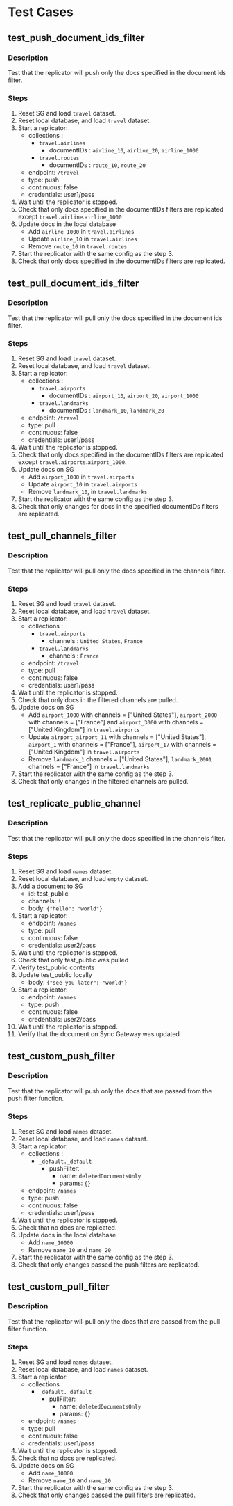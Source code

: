 # Test Cases

## test_push_document_ids_filter

### Description

Test that the replicator will push only the docs specified in the document ids filter.

### Steps

1. Reset SG and load `travel` dataset.
2. Reset local database, and load `travel` dataset.
3. Start a replicator: 
    * collections : 
      * `travel.airlines`
         * documentIDs : `airline_10`, `airline_20`, `airline_1000`
      * `travel.routes`
         * documentIDs : `route_10`, `route_20`
    * endpoint: `/travel`
    * type: push
    * continuous: false
    * credentials: user1/pass
3. Wait until the replicator is stopped.
4. Check that only docs specified in the documentIDs filters are replicated except `travel.airline`.`airline_1000`
5. Update docs in the local database
   * Add `airline_1000` in `travel.airlines`
   * Update `airline_10` in `travel.airlines`
   * Remove `route_10` in `travel.routes`
6. Start the replicator with the same config as the step 3.
7. Check that only docs specified in the documentIDs filters are replicated.

## test_pull_document_ids_filter

### Description

Test that the replicator will pull only the docs specified in the document ids filter.

### Steps

1. Reset SG and load `travel` dataset.
2. Reset local database, and load `travel` dataset.
3. Start a replicator: 
    * collections : 
      * `travel.airports`
         * documentIDs : `airport_10`, `airport_20`, `airport_1000`
      * `travel.landmarks`
         * documentIDs : `landmark_10`, `landmark_20`
    * endpoint: `/travel`
    * type: pull
    * continuous: false
    * credentials: user1/pass
4. Wait until the replicator is stopped.
5. Check that only docs specified in the documentIDs filters are replicated except `travel.airports`.`airport_1000`.
6. Update docs on SG
   * Add `airport_1000` in `travel.airports`
   * Update `airport_10` in `travel.airports`
   * Remove `landmark_10`, in `travel.landmarks`
7. Start the replicator with the same config as the step 3.
8. Check that only changes for docs in the specified documentIDs filters are replicated.

## test_pull_channels_filter

### Description

Test that the replicator will pull only the docs specified in the channels filter.

### Steps

1. Reset SG and load `travel` dataset.
2. Reset local database, and load `travel` dataset.
3. Start a replicator: 
    * collections : 
      * `travel.airports`
         * channels : `United States`, `France`
      * `travel.landmarks`
         * channels : `France`
    * endpoint: `/travel`
    * type: pull
    * continuous: false
    * credentials: user1/pass
4. Wait until the replicator is stopped.
5. Check that only docs in the filtered channels are pulled.
6. Update docs on SG
   * Add `airport_1000` with channels = ["United States"], `airport_2000` with channels = ["France"] and `airport_3000` with channels = ["United Kingdom"] in `travel.airports`
   * Update `airport_airport_11` with channels = ["United States"], `airport_1` with channels = ["France"], `airport_17` with channels = ["United Kingdom"] in `travel.airports`
   * Remove `landmark_1` channels = ["United States"], `landmark_2001` channels = ["France"] in `travel.landmarks`
7. Start the replicator with the same config as the step 3.
8. Check that only changes in the filtered channels are pulled.

## test_replicate_public_channel

### Description

Test that the replicator will pull only the docs specified in the channels filter.

### Steps

1. Reset SG and load `names` dataset.
2. Reset local database, and load `empty` dataset.
3. Add a document to SG
   * id: test_public
   * channels: `!`
   * body: `{"hello": "world"}`
4. Start a replicator: 
    * endpoint: `/names`
    * type: pull
    * continuous: false
    * credentials: user2/pass
5. Wait until the replicator is stopped.
6. Check that only test_public was pulled
7. Verify test_public contents
8. Update test_public locally
   * body: `{"see you later": "world"}`
9. Start a replicator: 
    * endpoint: `/names`
    * type: push
    * continuous: false
    * credentials: user2/pass
10. Wait until the replicator is stopped.
11. Verify that the document on Sync Gateway was updated

## test_custom_push_filter

### Description

Test that the replicator will push only the docs that are passed from the push filter function.

### Steps

1. Reset SG and load `names` dataset.
2. Reset local database, and load `names` dataset.
3. Start a replicator: 
    * collections : 
      * `_default._default`
         * pushFilter:  
            * name: `deletedDocumentsOnly`
            * params: `{}`
    * endpoint: `/names`
    * type: push
    * continuous: false
    * credentials: user1/pass
4. Wait until the replicator is stopped.
5. Check that no docs are replicated.
6. Update docs in the local database
   * Add `name_10000`
   * Remove `name_10` and `name_20`
7. Start the replicator with the same config as the step 3.
8. Check that only changes passed the push filters are replicated.

## test_custom_pull_filter

### Description

Test that the replicator will pull only the docs that are passed from the pull filter function.

### Steps

1. Reset SG and load `names` dataset.
2. Reset local database, and load `names` dataset.
3. Start a replicator: 
    * collections : 
      * `_default._default`
         * pullFilter:  
            * name: `deletedDocumentsOnly`
            * params: `{}`
    * endpoint: `/names`
    * type: pull
    * continuous: false
    * credentials: user1/pass
4. Wait until the replicator is stopped.
5. Check that no docs are replicated.
6. Update docs on SG
   * Add `name_10000`
   * Remove `name_10` and `name_20`
7. Start the replicator with the same config as the step 3.
8. Check that only changes passed the pull filters are replicated.
